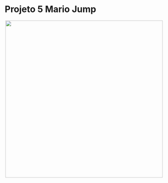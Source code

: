 # Projeto 5 Mario Jump
 
<div align="center">
<img src="https://user-images.githubusercontent.com/97771245/194968943-6835931e-8a9d-4818-9a46-37758f8e8e57.gif" width="500px" />
 

</div>
